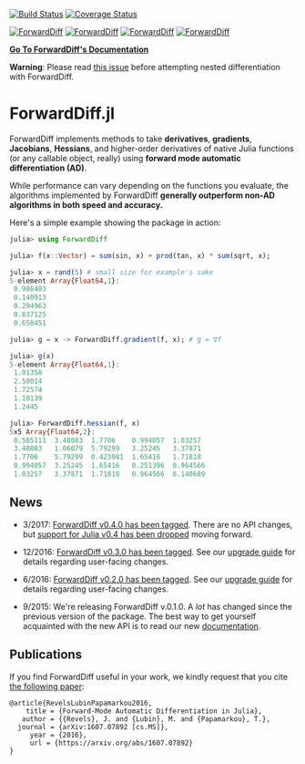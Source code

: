 [![Build Status](https://travis-ci.org/JuliaDiff/ForwardDiff.jl.svg?branch=master)](https://travis-ci.org/JuliaDiff/ForwardDiff.jl) [![Coverage Status](https://coveralls.io/repos/JuliaDiff/ForwardDiff.jl/badge.svg?branch=master&service=github)](https://coveralls.io/github/JuliaDiff/ForwardDiff.jl?branch=master)

[![ForwardDiff](http://pkg.julialang.org/badges/ForwardDiff_0.3.svg)](http://pkg.julialang.org/?pkg=ForwardDiff&ver=0.3)
[![ForwardDiff](http://pkg.julialang.org/badges/ForwardDiff_0.4.svg)](http://pkg.julialang.org/?pkg=ForwardDiff&ver=0.4)
[![ForwardDiff](http://pkg.julialang.org/badges/ForwardDiff_0.5.svg)](http://pkg.julialang.org/?pkg=ForwardDiff)
[![ForwardDiff](http://pkg.julialang.org/badges/ForwardDiff_0.6.svg)](http://pkg.julialang.org/?pkg=ForwardDiff)

**[Go To ForwardDiff's Documentation](http://www.juliadiff.org/ForwardDiff.jl/)**

**Warning**: Please read [this issue](https://github.com/JuliaDiff/ForwardDiff.jl/issues/83) before attempting nested differentiation with ForwardDiff.

# ForwardDiff.jl

ForwardDiff implements methods to take **derivatives**, **gradients**, **Jacobians**, **Hessians**, and higher-order derivatives of native Julia functions (or any callable object, really) using **forward mode automatic differentiation (AD)**.

While performance can vary depending on the functions you evaluate, the algorithms implemented by ForwardDiff **generally outperform non-AD algorithms in both speed and accuracy.**

Here's a simple example showing the package in action:

```julia
julia> using ForwardDiff

julia> f(x::Vector) = sum(sin, x) + prod(tan, x) * sum(sqrt, x);

julia> x = rand(5) # small size for example's sake
5-element Array{Float64,1}:
 0.986403
 0.140913
 0.294963
 0.837125
 0.650451

julia> g = x -> ForwardDiff.gradient(f, x); # g = ∇f

julia> g(x)
5-element Array{Float64,1}:
 1.01358
 2.50014
 1.72574
 1.10139
 1.2445

julia> ForwardDiff.hessian(f, x)
5x5 Array{Float64,2}:
 0.585111  3.48083  1.7706    0.994057  1.03257
 3.48083   1.06079  5.79299   3.25245   3.37871
 1.7706    5.79299  0.423981  1.65416   1.71818
 0.994057  3.25245  1.65416   0.251396  0.964566
 1.03257   3.37871  1.71818   0.964566  0.140689
 ```

## News

- 3/2017: [ForwardDiff v0.4.0 has been tagged](https://github.com/JuliaLang/METADATA.jl/pull/8209). There are no API changes, but [support for Julia v0.4 has been dropped](https://github.com/JuliaDiff/ForwardDiff.jl/pull/195) moving forward.

- 12/2016: [ForwardDiff v0.3.0 has been tagged](https://github.com/JuliaLang/METADATA.jl/pull/7177). See our [upgrade guide](http://www.juliadiff.org/ForwardDiff.jl/upgrade.html) for details regarding user-facing changes.

- 6/2016: [ForwardDiff v0.2.0 has been tagged](https://github.com/JuliaLang/METADATA.jl/pull/5389). See our [upgrade guide](http://www.juliadiff.org/ForwardDiff.jl/upgrade.html) for details regarding user-facing changes.

- 9/2015: We're releasing ForwardDiff v.0.1.0. A *lot* has changed since the previous version of the package. The best way to get yourself acquainted with the new API is to read our new [documentation](http://www.juliadiff.org/ForwardDiff.jl/).

## Publications

If you find ForwardDiff useful in your work, we kindly request that you cite [the following paper](https://arxiv.org/abs/1607.07892):

```
@article{RevelsLubinPapamarkou2016,
    title = {Forward-Mode Automatic Differentiation in Julia},
   author = {{Revels}, J. and {Lubin}, M. and {Papamarkou}, T.},
  journal = {arXiv:1607.07892 [cs.MS]},
     year = {2016},
     url = {https://arxiv.org/abs/1607.07892}
}
```
